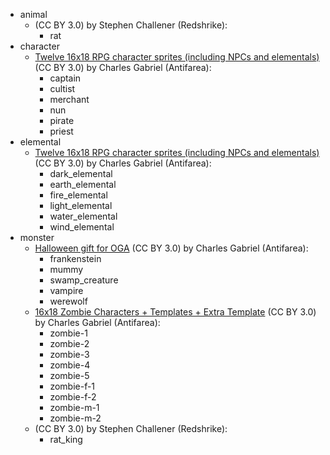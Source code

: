- animal
  - [](https://opengameart.org/node/4031) (CC BY 3.0) by Stephen Challener (Redshrike):
    - rat
- character
  - [Twelve 16x18 RPG character sprites (including NPCs and elementals)](https://opengameart.org/node/3393) (CC BY 3.0) by Charles Gabriel (Antifarea):
    - captain
    - cultist
    - merchant
    - nun
    - pirate
    - priest
- elemental
  - [Twelve 16x18 RPG character sprites (including NPCs and elementals)](https://opengameart.org/node/3393) (CC BY 3.0) by Charles Gabriel (Antifarea):
    - dark_elemental
    - earth_elemental
    - fire_elemental
    - light_elemental
    - water_elemental
    - wind_elemental
- monster
  - [Halloween gift for OGA](https://opengameart.org/node/4125) (CC BY 3.0) by Charles Gabriel (Antifarea):
    - frankenstein
    - mummy
    - swamp_creature
    - vampire
    - werewolf
  - [16x18 Zombie Characters + Templates + Extra Template](https://opengameart.org/node/5618) (CC BY 3.0) by Charles Gabriel (Antifarea):
    - zombie-1
    - zombie-2
    - zombie-3
    - zombie-4
    - zombie-5
    - zombie-f-1
    - zombie-f-2
    - zombie-m-1
    - zombie-m-2
  - [](https://opengameart.org/node/4031) (CC BY 3.0) by Stephen Challener (Redshrike):
    - rat_king
